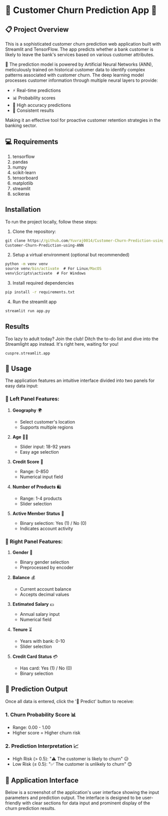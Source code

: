 # 🏦 Customer Churn Prediction App 🤖

## 📋 Project Overview
This is a sophisticated customer churn prediction web application built with Streamlit and TensorFlow. The app predicts whether a bank customer is likely to leave the bank's services based on various customer attributes. 

🧠 The prediction model is powered by Artificial Neural Networks (ANN), meticulously trained on historical customer data to identify complex patterns associated with customer churn. The deep learning model processes customer information through multiple neural layers to provide:
- ⚡ Real-time predictions
- 📊 Probability scores
- 🎯 High accuracy predictions
- 🔄 Consistent results

Making it an effective tool for proactive customer retention strategies in the banking sector.

## 💻 Requirements

1. tensorflow
2. pandas
3. numpy
4. scikit-learn
5. tensorboard
6. matplotlib
7. streamlit
8. scikeras

## Installation
To run the project locally, follow these steps:

1. Clone the repository:

```cmd
git clone https://github.com/Yuvraj0014/Customer-Churn-Prediction-using-ANN.git
Customer-Churn-Prediction-using-ANN
```

2. Setup a virtual environment (optional but recommended)
```cmd
python -m venv venv
source venv/bin/activate  # For Linux/MacOS
venv\Scripts\activate  # For Windows
```

3. Install required dependencies
```cmd
pip install -r requirements.txt
```

4. Run the streamlit app
```cmd
streamlit run app.py
```

## Results 
Too lazy to adult today? Join the club! Ditch the to-do list and dive into the Streamlight app instead. It's right here, waiting for you!
```
cuspre.streamlit.app
```

## 🚀 Usage
The application features an intuitive interface divided into two panels for easy data input:

### 📝 Left Panel Features:
1. **Geography** 🌍
   - Select customer's location
   - Supports multiple regions
   
2. **Age** 👨‍🦳
   - Slider input: 18-92 years
   - Easy age selection
   
3. **Credit Score** 💯
   - Range: 0-850
   - Numerical input field
   
4. **Number of Products** 🛍️
   - Range: 1-4 products
   - Slider selection
   
5. **Active Member Status** 👤
   - Binary selection: Yes (1) / No (0)
   - Indicates account activity

### 📝 Right Panel Features:
1. **Gender** 👥
   - Binary gender selection
   - Preprocessed by encoder
   
2. **Balance** 💰
   - Current account balance
   - Accepts decimal values
   
3. **Estimated Salary** 💵
   - Annual salary input
   - Numerical field
   
4. **Tenure** ⏳
   - Years with bank: 0-10
   - Slider selection
   
5. **Credit Card Status** 💳
   - Has card: Yes (1) / No (0)
   - Binary selection

## 🎯 Prediction Output
Once all data is entered, click the '🔮 Predict' button to receive:

### 1. Churn Probability Score 📊
   - Range: 0.00 - 1.00
   - Higher score = Higher churn risk
   
### 2. Prediction Interpretation 📈
   - High Risk (> 0.5): "⚠️ The customer is likely to churn" 😥
   - Low Risk (≤ 0.5): "✅ The customer is unlikely to churn" 😊

## 📸 Application Interface
Below is a screenshot of the application's user interface showing the input parameters and prediction output. The interface is designed to be user-friendly with clear sections for data input and prominent display of the churn prediction results.
